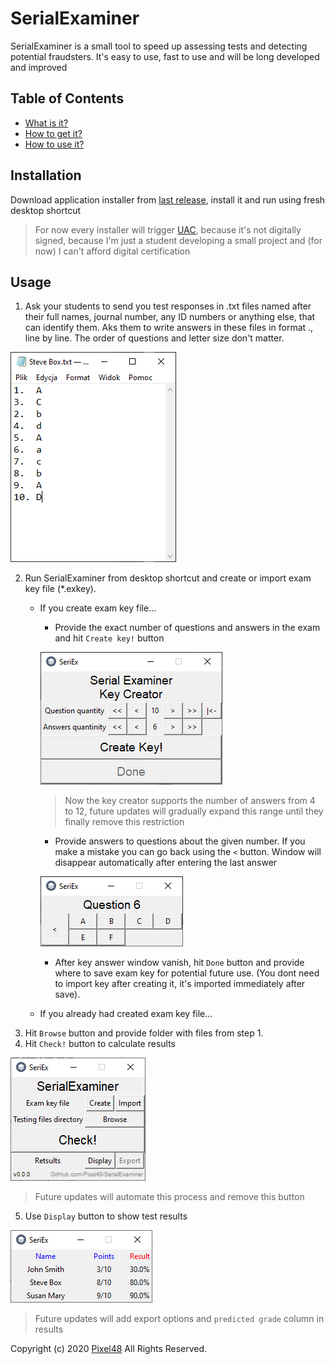 # SerialExaminer
SerialExaminer is a small tool to speed up assessing tests and detecting potential fraudsters. It's easy to use, fast to use and will be long developed and improved

## Table of Contents
- [What is it?](https://github.com/Pixel48/SerialExaminer#serialexaminer)
- [How to get it?](https://github.com/Pixel48/SerialExaminer#run)
- [How to use it?](https://github.com/Pixel48/SerialExaminer#usage)

## Installation
Download application installer from [last release](https://github.com/Pixel48/SerialExaminer/releases/latest), install it and run using fresh desktop shortcut
> For now every installer will trigger [UAC](https://en.wikipedia.org/wiki/User_Account_Control), because it's not digitally signed, because I'm just a student developing a small project and (for now) I can't afford digital certification

## Usage
1. Ask your students to send you test responses in .txt files named after their full names, journal number, any ID numbers or anything else, that can identify them. Aks them to write answers in these files in format <question number>.<correct answer>, line by line. The order of questions and letter size don't matter.

![Exam file example](docs/img/exam_file.png)

2. Run SerialExaminer from desktop shortcut and create or import exam key file (\*.exkey).
   - If you create exam key file...
     - Provide the exact number of questions and answers in the exam and hit `Create key!` button

     ![Key parameters](docs/img/key_parameters.png)
     > Now the key creator supports the number of answers from 4 to 12, future updates will gradually expand this range until they finally remove this restriction

     - Provide answers to questions about the given number. If you make a mistake you can go back using the `<` button. Window will disappear automatically after entering the last answer

     ![Key answers](docs/img/key_ans.png)

     - After key answer window vanish, hit `Done` button and provide where to save exam key for potential future use. (You dont need to import key after creating it, it's imported immediately after save).
   - If you already had created exam key file...
3. Hit `Browse` button and provide folder with files from step 1.
4. Hit `Check!` button to calculate results

![Check button](docs/img/check_button.png)
> Future updates will automate this process and remove this button

5. Use `Display` button to show test results

![Example results table](docs/img/results.png)
> Future updates will add export options and `predicted grade` column in results

Copyright (c) 2020 [Pixel48](https://github.com/Pixel48/) All Rights Reserved.
